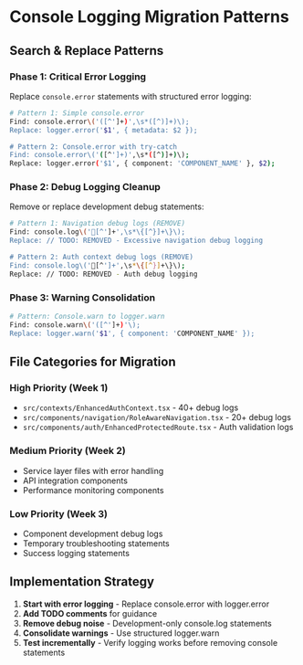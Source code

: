 # Console Logging Migration Patterns

## Search & Replace Patterns

### Phase 1: Critical Error Logging
Replace `console.error` statements with structured error logging:

```bash
# Pattern 1: Simple console.error
Find: console.error\('([^']+)',\s*([^)]+)\);
Replace: logger.error('$1', { metadata: $2 });

# Pattern 2: Console.error with try-catch
Find: console.error\('([^']+)',\s*([^)]+)\);
Replace: logger.error('$1', { component: 'COMPONENT_NAME' }, $2);
```

### Phase 2: Debug Logging Cleanup
Remove or replace development debug statements:

```bash
# Pattern 1: Navigation debug logs (REMOVE)
Find: console.log\('🧭[^']+',\s*\{[^}]+\}\);
Replace: // TODO: REMOVED - Excessive navigation debug logging

# Pattern 2: Auth context debug logs (REMOVE)
Find: console.log\('🔐[^']+',\s*\{[^}]+\}\);
Replace: // TODO: REMOVED - Auth debug logging
```

### Phase 3: Warning Consolidation
```bash
# Pattern: Console.warn to logger.warn
Find: console.warn\('([^']+)'\);
Replace: logger.warn('$1', { component: 'COMPONENT_NAME' });
```

## File Categories for Migration

### High Priority (Week 1)
- `src/contexts/EnhancedAuthContext.tsx` - 40+ debug logs
- `src/components/navigation/RoleAwareNavigation.tsx` - 20+ debug logs
- `src/components/auth/EnhancedProtectedRoute.tsx` - Auth validation logs

### Medium Priority (Week 2)
- Service layer files with error handling
- API integration components
- Performance monitoring components

### Low Priority (Week 3)
- Component development debug logs
- Temporary troubleshooting statements
- Success logging statements

## Implementation Strategy
1. **Start with error logging** - Replace console.error with logger.error
2. **Add TODO comments** for guidance
3. **Remove debug noise** - Development-only console.log statements
4. **Consolidate warnings** - Use structured logger.warn
5. **Test incrementally** - Verify logging works before removing console statements